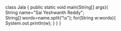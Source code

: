 class Jala {
	public static void main(String[] args){  
		String name="Sai Yeshwanth Reddy";  
		String[] words=name.split("\\s"); 
		for(String w:words){  
		System.out.println(w); 
		}
	}
}
